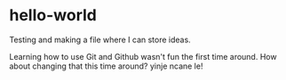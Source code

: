 # hello-world
Testing and making a file where I can store ideas.

Learning how to use Git and Github wasn't fun the first time around. How about changing that this time around? yinje ncane le!
